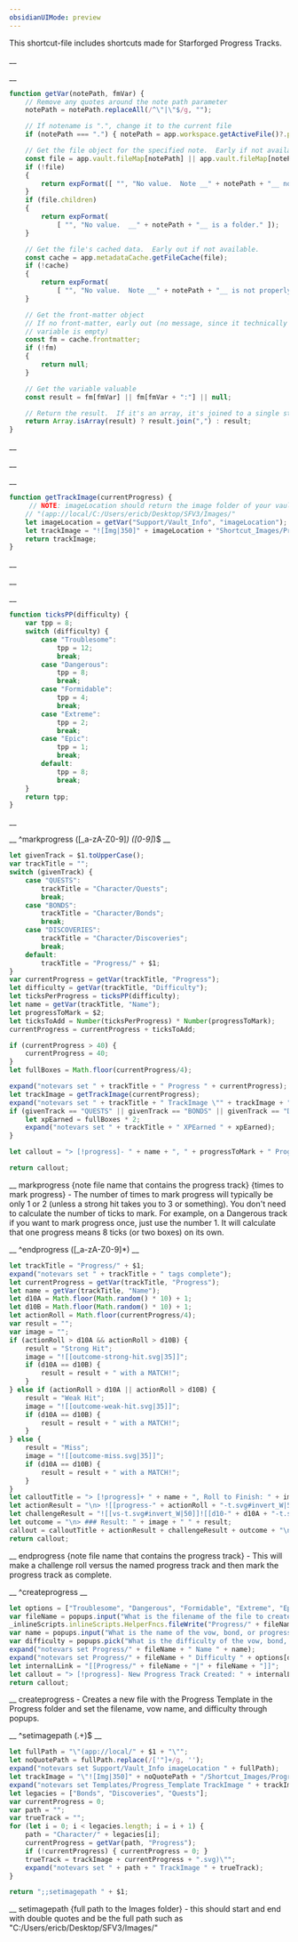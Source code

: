 ```yaml
---
obsidianUIMode: preview
---
```


This shortcut-file includes shortcuts made for Starforged Progress Tracks.

__

__
```js
function getVar(notePath, fmVar) {
    // Remove any quotes around the note path parameter
    notePath = notePath.replaceAll(/^\"|\"$/g, "");

    // If notename is ".", change it to the current file
    if (notePath === ".") { notePath = app.workspace.getActiveFile()?.path; }

    // Get the file object for the specified note.  Early if not available or is a folder
    const file = app.vault.fileMap[notePath] || app.vault.fileMap[notePath + ".md"];
    if (!file)
    {
        return expFormat([ "", "No value.  Note __" + notePath + "__ not found." ]);
    }
    if (file.children)
    {
        return expFormat(
            [ "", "No value.  __" + notePath + "__ is a folder." ]);
    }

    // Get the file's cached data.  Early out if not available.
    const cache = app.metadataCache.getFileCache(file);
    if (!cache)
    {
        return expFormat(
            [ "", "No value.  Note __" + notePath + "__ is not properly cached by Obsidian." ]);
    }

    // Get the front-matter object
    // If no front-matter, early out (no message, since it technically worked, but the
    // variable is empty)
    const fm = cache.frontmatter;
    if (!fm)
    {
        return null;
    }

    // Get the variable valuable
    const result = fm[fmVar] || fm[fmVar + ":"] || null;

    // Return the result.  If it's an array, it's joined to a single string.
    return Array.isArray(result) ? result.join(",") : result;
}
```
__


__

__
```js
function getTrackImage(currentProgress) {
     // NOTE: imageLocation should return the image folder of your vault. 
    // "(app://local/C:/Users/ericb/Desktop/SFV3/Images/"
    let imageLocation = getVar("Support/Vault_Info", "imageLocation");
    let trackImage = "![Img|350]" + imageLocation + "Shortcut_Images/ProgressTracks/progress-track-" + currentProgress + ".svg)";
    return trackImage;   
}
```
__


__

__
```js
function ticksPP(difficulty) {
    var tpp = 8;
    switch (difficulty) {
        case "Troublesome":
            tpp = 12;
            break;
        case "Dangerous":
            tpp = 8;
            break;
        case "Formidable":
            tpp = 4;
            break;
        case "Extreme":
            tpp = 2;
            break;
        case "Epic":
            tpp = 1;
            break;
        default:
            tpp = 8;
            break;
    }
    return tpp;
}
```
__


__
^markprogress ([_a-zA-Z0-9]*) ([0-9]*)$
__
```js
let givenTrack = $1.toUpperCase();
var trackTitle = "";
switch (givenTrack) {
    case "QUESTS":
        trackTitle = "Character/Quests";
        break;
    case "BONDS":
        trackTitle = "Character/Bonds";
        break;
    case "DISCOVERIES":
        trackTitle = "Character/Discoveries";
        break;
    default:
        trackTitle = "Progress/" + $1;
}
var currentProgress = getVar(trackTitle, "Progress");
let difficulty = getVar(trackTitle, "Difficulty");
let ticksPerProgress = ticksPP(difficulty);
let name = getVar(trackTitle, "Name");
let progressToMark = $2;
let ticksToAdd = Number(ticksPerProgress) * Number(progressToMark);
currentProgress = currentProgress + ticksToAdd;

if (currentProgress > 40) {
    currentProgress = 40;
}
let fullBoxes = Math.floor(currentProgress/4);

expand("notevars set " + trackTitle + " Progress " + currentProgress);
let trackImage = getTrackImage(currentProgress);
expand("notevars set " + trackTitle + " TrackImage \"" + trackImage + "\"");
if (givenTrack == "QUESTS" || givenTrack == "BONDS" || givenTrack == "DISCOVERIES") {
    let xpEarned = fullBoxes * 2;
    expand("notevars set " + trackTitle + " XPEarned " + xpEarned);
}

let callout = "> [!progress]- " + name + ", " + progressToMark + " Progess Marked (Total: " + fullBoxes + " ![[progress-box-4.svg|15]])\n> File Name: [[" + trackTitle + "]], Difficulty: " + difficulty + "\n> " + progressToMark + " progress marked or " + ticksToAdd + " ticks for a total of " + fullBoxes + " full boxes or " + currentProgress + " ticks\n> \n> " + trackImage + "\n> \n> Milestone: \n\n";

return callout;
```
__
markprogress {note file name that contains the progress track} {times to mark progress} - The number of times to mark progress will typically be only 1 or 2 (unless a strong hit takes you to 3 or something).  You don't need to calculate the number of ticks to mark.  For example, on a Dangerous track if you want to mark progress once, just use the number 1.  It will calculate that one progress means 8 ticks (or two boxes) on its own.

__
^endprogress ([_a-zA-Z0-9]*)
__
```js
let trackTitle = "Progress/" + $1;
expand("notevars set " + trackTitle + " tags complete");
let currentProgress = getVar(trackTitle, "Progress");
let name = getVar(trackTitle, "Name");
let d10A = Math.floor(Math.random() * 10) + 1;
let d10B = Math.floor(Math.random() * 10) + 1;
let actionRoll = Math.floor(currentProgress/4);
var result = "";
var image = "";
if (actionRoll > d10A && actionRoll > d10B) {
    result = "Strong Hit";
    image = "![[outcome-strong-hit.svg|35]]";
    if (d10A == d10B) {
        result = result + " with a MATCH!";
    }
} else if (actionRoll > d10A || actionRoll > d10B) {
    result = "Weak Hit";
    image = "![[outcome-weak-hit.svg|35]]";
    if (d10A == d10B) {
        result = result + " with a MATCH!";
    }
} else {
    result = "Miss";
    image = "![[outcome-miss.svg|35]]";
    if (d10A == d10B) {
        result = result + " with a MATCH!";
    }
}
let calloutTitle = "> [!progress]+ " + name + ", Roll to Finish: " + image;
let actionResult = "\n> ![[progress-" + actionRoll + "-t.svg#invert_W|50]]";
let challengeResult = "![[vs-t.svg#invert_W|50]]![[d10-" + d10A + "-t.svg#invert_W|50]]![[and-t.svg#invert_W|50]]![[d10-" + d10B + "-t.svg#invert_W|50]]";
let outcome = "\n> ### Result: " + image + " " + result;
callout = calloutTitle + actionResult + challengeResult + outcome + "\n\n";
return callout;
```
__
endprogress {note file name that contains the progress track} - This will make a challenge roll versus the named progress track and then mark the progress track as complete.

__
^createprogress
__
```js
let options = ["Troublesome", "Dangerous", "Formidable", "Extreme", "Epic"];
var fileName = popups.input("What is the filename of the file to create?", "Progress1");
_inlineScripts.inlineScripts.HelperFncs.fileWrite("Progress/" + fileName + ".md", "");
var name = popups.input("What is the name of the vow, bond, or progress track?", "Find the lost relic");
var difficulty = popups.pick("What is the difficulty of the vow, bond, or progress track?", options, 1);
expand("notevars set Progress/" + fileName + " Name " + name);
expand("notevars set Progress/" + fileName + " Difficulty " + options[difficulty]);
let internalLink = "[[Progress/" + fileName + "|" + fileName + "]]";
let callout = "> [!progress]- New Progress Track Created: " + internalLink + ", Total: 0 ![[progress-box-4.svg|15]]\n> **Name:** " + name + "\n> **Difficulty:** " + options[difficulty] + "\n> **Additional Details:** \n\n"
return callout;
```
__
createprogress - Creates a new file with the Progress Template in the Progress folder and set the filename, vow name, and difficulty through popups.

__
^setimagepath (.+)$
__
```js
let fullPath = "\"(app://local/" + $1 + "\"";
let noQuotePath = fullPath.replace(/['"]+/g, '');
expand("notevars set Support/Vault_Info imageLocation " + fullPath);
let trackImage = "\"![Img|350]" + noQuotePath + "/Shortcut_Images/ProgressTracks/progress-track-";
expand("notevars set Templates/Progress_Template TrackImage " + trackImage + "0.svg)\"");
let legacies = ["Bonds", "Discoveries", "Quests"];
var currentProgress = 0;
var path = "";
var trueTrack = "";
for (let i = 0; i < legacies.length; i = i + 1) {
    path = "Character/" + legacies[i];
    currentProgress = getVar(path, "Progress");
    if (!currentProgress) { currentProgress = 0; }
    trueTrack = trackImage + currentProgress + ".svg)\"";
    expand("notevars set " + path + " TrackImage " + trueTrack);
}

return ";;setimagepath " + $1;
```
__
setimagepath {full path to the Images folder} - this should start and end with double quotes and be the full path such as "C:/Users/ericb/Desktop/SFV3/Images/"